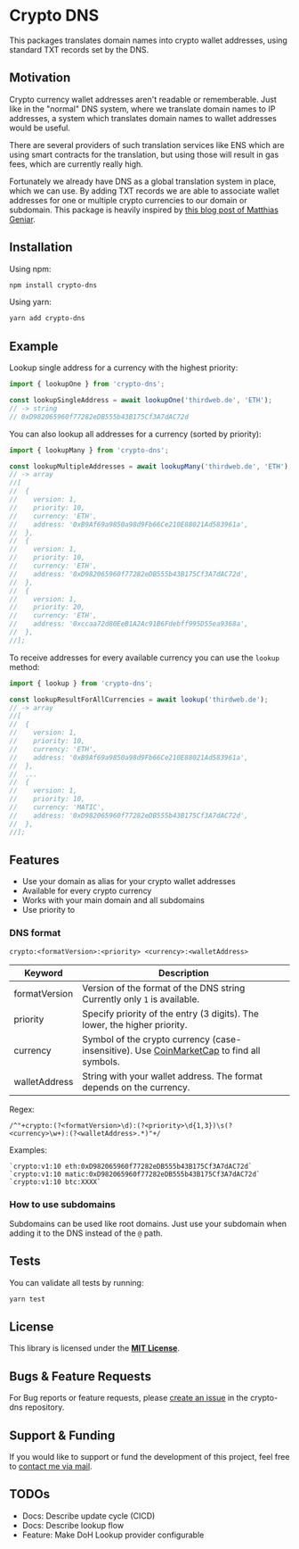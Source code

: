 # Crypto DNS

This packages translates domain names into crypto wallet addresses, using standard TXT records set by the DNS.

## Motivation

Crypto currency wallet addresses aren't readable or rememberable.
Just like in the "normal" DNS system, where we translate domain names to IP addresses, a system which translates domain names to wallet addresses would be useful.

There are several providers of such translation services like ENS which are using smart contracts for the translation, but using those will result in gas fees, which are currently really high.

Fortunately we already have DNS as a global translation system in place, which we can use. By adding TXT records we are able to associate wallet addresses for one or multiple crypto currencies to our domain or subdomain.
This package is heavily inspired by [this blog post of Matthias Geniar](https://ma.ttias.be/proposal-cryptocurrency-addresses-dns/).

## Installation

Using npm:

```bash
npm install crypto-dns
```

Using yarn:

```bash
yarn add crypto-dns
```

## Example

Lookup single address for a currency with the highest priority:

```typescript
import { lookupOne } from 'crypto-dns';

const lookupSingleAddress = await lookupOne('thirdweb.de', 'ETH');
// -> string
// 0xD982065960f77282eDB555b43B175Cf3A7dAC72d
```

You can also lookup all addresses for a currency (sorted by priority):

```typescript
import { lookupMany } from 'crypto-dns';

const lookupMultipleAddresses = await lookupMany('thirdweb.de', 'ETH');
// -> array
//[
//  {
//    version: 1,
//    priority: 10,
//    currency: 'ETH',
//    address: '0xB9Af69a9850a98d9Fb66Ce210E88021Ad583961a',
//  },
//  {
//    version: 1,
//    priority: 10,
//    currency: 'ETH',
//    address: '0xD982065960f77282eDB555b43B175Cf3A7dAC72d',
//  },
//  {
//    version: 1,
//    priority: 20,
//    currency: 'ETH',
//    address: '0xccaa72d80EeB1A2Ac91B6Fdebff995D55ea9368a',
//  },
//];
```

To receive addresses for every available currency you can use the `lookup` method:

```typescript
import { lookup } from 'crypto-dns';

const lookupResultForAllCurrencies = await lookup('thirdweb.de');
// -> array
//[
//  {
//    version: 1,
//    priority: 10,
//    currency: 'ETH',
//    address: '0xB9Af69a9850a98d9Fb66Ce210E88021Ad583961a',
//  },
//  ...
//  {
//    version: 1,
//    priority: 10,
//    currency: 'MATIC',
//    address: '0xD982065960f77282eDB555b43B175Cf3A7dAC72d',
//  },
//];
```

## Features

- Use your domain as alias for your crypto wallet addresses
- Available for every crypto currency
- Works with your main domain and all subdomains
- Use priority to

### DNS format

```
crypto:<formatVersion>:<priority> <currency>:<walletAddress>
```

| Keyword       | Description                                                                                                                             |
| ------------- | --------------------------------------------------------------------------------------------------------------------------------------- |
| formatVersion | Version of the format of the DNS string Currently only `1` is available.                                                                |
| priority      | Specify priority of the entry (3 digits). The lower, the higher priority.                                                               |
| currency      | Symbol of the crypto currency (case-insensitive). Use [CoinMarketCap](https://coinmarketcap.com/de/all/views/all/) to find all symbols. |
| walletAddress | String with your wallet address. The format depends on the currency.                                                                    |

Regex:

```regex
/^"+crypto:(?<formatVersion>\d):(?<priority>\d{1,3})\s(?<currency>\w+):(?<walletAddress>.*)"+/
```

Examples:

```
`crypto:v1:10 eth:0xD982065960f77282eDB555b43B175Cf3A7dAC72d`
`crypto:v1:10 matic:0xD982065960f77282eDB555b43B175Cf3A7dAC72d`
`crypto:v1:10 btc:XXXX`
```

### How to use subdomains

Subdomains can be used like root domains. Just use your subdomain when adding it to the DNS instead of the `@` path.

## Tests

You can validate all tests by running:

```bash
yarn test
```

## License

This library is licensed under the [**MIT License**](https://github.com/LuckyF/crypto-dns/blob/main/LICENSE.md).

## Bugs & Feature Requests

For Bug reports or feature requests, please [create an issue](https://github.com/LuckyF/crypto-dns/issues) in the crypto-dns repository.

## Support & Funding

If you would like to support or fund the development of this project, feel free to [contact me via mail](mailto:hey@frischknecht.dev?subject=Support%20Crypto-DNS).

## TODOs

- Docs: Describe update cycle (CICD)
- Docs: Describe lookup flow
- Feature: Make DoH Lookup provider configurable
